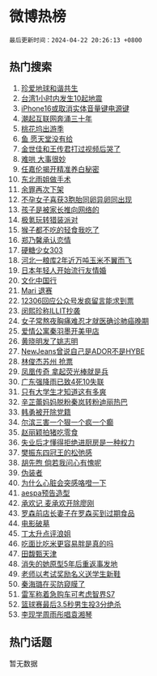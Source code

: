 # 微博热榜

`最后更新时间：2024-04-22 20:26:13 +0800`

## 热门搜索

1. [珍爱地球和谐共生](https://m.weibo.cn/search?containerid=100103type%3D1%26t%3D10%26q%3D%23%E7%8F%8D%E7%88%B1%E5%9C%B0%E7%90%83%E5%92%8C%E8%B0%90%E5%85%B1%E7%94%9F%23&stream_entry_id=51&isnewpage=1&extparam=seat%3D1%26stream_entry_id%3D51%26c_type%3D51%26pos%3D0%26cate%3D10103%26dgr%3D0%26q%3D%2523%25E7%258F%258D%25E7%2588%25B1%25E5%259C%25B0%25E7%2590%2583%25E5%2592%258C%25E8%25B0%2590%25E5%2585%25B1%25E7%2594%259F%2523%26filter_type%3Drealtimehot%26display_time%3D1713788772%26pre_seqid%3D171378877278701318786)
1. [台湾1小时内发生10起地震](https://m.weibo.cn/search?containerid=100103type%3D1%26t%3D10%26q%3D%23%E5%8F%B0%E6%B9%BE1%E5%B0%8F%E6%97%B6%E5%86%85%E5%8F%91%E7%94%9F10%E8%B5%B7%E5%9C%B0%E9%9C%87%23&stream_entry_id=31&isnewpage=1&extparam=seat%3D1%26flag%3D1%26stream_entry_id%3D31%26dgr%3D0%26filter_type%3Drealtimehot%26c_type%3D31%26q%3D%2523%25E5%258F%25B0%25E6%25B9%25BE1%25E5%25B0%258F%25E6%2597%25B6%25E5%2586%2585%25E5%258F%2591%25E7%2594%259F10%25E8%25B5%25B7%25E5%259C%25B0%25E9%259C%2587%2523%26pos%3D0%26cate%3D5001%26band_rank%3D1%26realpos%3D1%26lcate%3D5001%26display_time%3D1713788772%26pre_seqid%3D171378877278701318786)
1. [iPhone16或取消实体音量键电源键](https://m.weibo.cn/search?containerid=100103type%3D1%26t%3D10%26q%3D%23iPhone16%E6%88%96%E5%8F%96%E6%B6%88%E5%AE%9E%E4%BD%93%E9%9F%B3%E9%87%8F%E9%94%AE%E7%94%B5%E6%BA%90%E9%94%AE%23&stream_entry_id=31&isnewpage=1&extparam=seat%3D1%26flag%3D1%26stream_entry_id%3D31%26dgr%3D0%26filter_type%3Drealtimehot%26c_type%3D31%26q%3D%2523iPhone16%25E6%2588%2596%25E5%258F%2596%25E6%25B6%2588%25E5%25AE%259E%25E4%25BD%2593%25E9%259F%25B3%25E9%2587%258F%25E9%2594%25AE%25E7%2594%25B5%25E6%25BA%2590%25E9%2594%25AE%2523%26pos%3D1%26cate%3D5001%26band_rank%3D2%26realpos%3D2%26lcate%3D5001%26display_time%3D1713788772%26pre_seqid%3D171378877278701318786)
1. [潮起互联网奔涌三十年](https://m.weibo.cn/search?containerid=100103type%3D1%26t%3D10%26q%3D%23%E6%BD%AE%E8%B5%B7%E4%BA%92%E8%81%94%E7%BD%91%E5%A5%94%E6%B6%8C%E4%B8%89%E5%8D%81%E5%B9%B4%23&stream_entry_id=31&isnewpage=1&extparam=seat%3D1%26flag%3D0%26stream_entry_id%3D31%26dgr%3D0%26filter_type%3Drealtimehot%26c_type%3D31%26q%3D%2523%25E6%25BD%25AE%25E8%25B5%25B7%25E4%25BA%2592%25E8%2581%2594%25E7%25BD%2591%25E5%25A5%2594%25E6%25B6%258C%25E4%25B8%2589%25E5%258D%2581%25E5%25B9%25B4%2523%26pos%3D2%26cate%3D5001%26band_rank%3D3%26realpos%3D3%26lcate%3D5001%26display_time%3D1713788772%26pre_seqid%3D171378877278701318786)
1. [桃花坞出游季](https://m.weibo.cn/search?containerid=100103type%3D1%26t%3D10%26q%3D%23%E6%A1%83%E8%8A%B1%E5%9D%9E%E5%87%BA%E6%B8%B8%E5%AD%A3%23&stream_entry_id=31&isnewpage=1&extparam=seat%3D1%26stream_entry_id%3D31%26is_ad_pos%3D1%26q%3D%2523%25E6%25A1%2583%25E8%258A%25B1%25E5%259D%259E%25E5%2587%25BA%25E6%25B8%25B8%25E5%25AD%25A3%2523%26dgr%3D0%26filter_type%3Drealtimehot%26c_type%3D31%26adid%3D231853%26pos%3D3%26topic_ad%3D1%26band_rank%3D4%26cate%3D5001%26lcate%3D5001%26display_time%3D1713788772%26pre_seqid%3D171378877278701318786)
1. [鱼 愿天堂没有给](https://m.weibo.cn/search?containerid=100103type%3D1%26t%3D10%26q%3D%E9%B1%BC+%E6%84%BF%E5%A4%A9%E5%A0%82%E6%B2%A1%E6%9C%89%E7%BB%99&stream_entry_id=31&isnewpage=1&extparam=seat%3D1%26flag%3D1%26stream_entry_id%3D31%26dgr%3D0%26filter_type%3Drealtimehot%26c_type%3D31%26q%3D%25E9%25B1%25BC%2520%25E6%2584%25BF%25E5%25A4%25A9%25E5%25A0%2582%25E6%25B2%25A1%25E6%259C%2589%25E7%25BB%2599%26pos%3D4%26cate%3D5001%26band_rank%3D4%26realpos%3D4%26lcate%3D5001%26display_time%3D1713788772%26pre_seqid%3D171378877278701318786)
1. [金世佳和王传君打过视频后哭了](https://m.weibo.cn/search?containerid=100103type%3D1%26t%3D10%26q%3D%23%E9%87%91%E4%B8%96%E4%BD%B3%E5%92%8C%E7%8E%8B%E4%BC%A0%E5%90%9B%E6%89%93%E8%BF%87%E8%A7%86%E9%A2%91%E5%90%8E%E5%93%AD%E4%BA%86%23&stream_entry_id=31&isnewpage=1&extparam=seat%3D1%26flag%3D2%26stream_entry_id%3D31%26dgr%3D0%26filter_type%3Drealtimehot%26c_type%3D31%26q%3D%2523%25E9%2587%2591%25E4%25B8%2596%25E4%25BD%25B3%25E5%2592%258C%25E7%258E%258B%25E4%25BC%25A0%25E5%2590%259B%25E6%2589%2593%25E8%25BF%2587%25E8%25A7%2586%25E9%25A2%2591%25E5%2590%258E%25E5%2593%25AD%25E4%25BA%2586%2523%26pos%3D5%26cate%3D5001%26band_rank%3D5%26realpos%3D5%26lcate%3D5001%26display_time%3D1713788772%26pre_seqid%3D171378877278701318786)
1. [难哄 大事很妙](https://m.weibo.cn/search?containerid=100103type%3D1%26t%3D10%26q%3D%E9%9A%BE%E5%93%84+%E5%A4%A7%E4%BA%8B%E5%BE%88%E5%A6%99&stream_entry_id=31&isnewpage=1&extparam=seat%3D1%26flag%3D1%26stream_entry_id%3D31%26dgr%3D0%26filter_type%3Drealtimehot%26c_type%3D31%26q%3D%25E9%259A%25BE%25E5%2593%2584%2520%25E5%25A4%25A7%25E4%25BA%258B%25E5%25BE%2588%25E5%25A6%2599%26pos%3D6%26cate%3D5001%26band_rank%3D6%26realpos%3D6%26lcate%3D5001%26display_time%3D1713788772%26pre_seqid%3D171378877278701318786)
1. [任嘉伦揭开精准养白秘密](https://m.weibo.cn/search?containerid=100103type%3D1%26t%3D10%26q%3D%23%E4%BB%BB%E5%98%89%E4%BC%A6%E6%8F%AD%E5%BC%80%E7%B2%BE%E5%87%86%E5%85%BB%E7%99%BD%E7%A7%98%E5%AF%86%23&stream_entry_id=31&isnewpage=1&extparam=seat%3D1%26stream_entry_id%3D31%26is_ad_pos%3D1%26q%3D%2523%25E4%25BB%25BB%25E5%2598%2589%25E4%25BC%25A6%25E6%258F%25AD%25E5%25BC%2580%25E7%25B2%25BE%25E5%2587%2586%25E5%2585%25BB%25E7%2599%25BD%25E7%25A7%2598%25E5%25AF%2586%2523%26dgr%3D0%26filter_type%3Drealtimehot%26c_type%3D31%26adid%3D231774%26pos%3D7%26topic_ad%3D1%26band_rank%3D7%26cate%3D5001%26lcate%3D5001%26display_time%3D1713788772%26pre_seqid%3D171378877278701318786)
1. [东北雨姐做手术](https://m.weibo.cn/search?containerid=100103type%3D1%26t%3D10%26q%3D%23%E4%B8%9C%E5%8C%97%E9%9B%A8%E5%A7%90%E5%81%9A%E6%89%8B%E6%9C%AF%23&stream_entry_id=31&isnewpage=1&extparam=seat%3D1%26flag%3D1%26stream_entry_id%3D31%26dgr%3D0%26filter_type%3Drealtimehot%26c_type%3D31%26q%3D%2523%25E4%25B8%259C%25E5%258C%2597%25E9%259B%25A8%25E5%25A7%2590%25E5%2581%259A%25E6%2589%258B%25E6%259C%25AF%2523%26pos%3D8%26cate%3D5001%26band_rank%3D7%26realpos%3D7%26lcate%3D5001%26display_time%3D1713788772%26pre_seqid%3D171378877278701318786)
1. [余罪再次下架](https://m.weibo.cn/search?containerid=100103type%3D1%26t%3D10%26q%3D%E4%BD%99%E7%BD%AA%E5%86%8D%E6%AC%A1%E4%B8%8B%E6%9E%B6&stream_entry_id=31&isnewpage=1&extparam=seat%3D1%26flag%3D2%26stream_entry_id%3D31%26dgr%3D0%26filter_type%3Drealtimehot%26c_type%3D31%26q%3D%25E4%25BD%2599%25E7%25BD%25AA%25E5%2586%258D%25E6%25AC%25A1%25E4%25B8%258B%25E6%259E%25B6%26pos%3D9%26cate%3D5001%26band_rank%3D8%26realpos%3D8%26lcate%3D5001%26display_time%3D1713788772%26pre_seqid%3D171378877278701318786)
1. [不孕女子喜获3胞胎同卵异卵同出现](https://m.weibo.cn/search?containerid=100103type%3D1%26t%3D10%26q%3D%23%E4%B8%8D%E5%AD%95%E5%A5%B3%E5%AD%90%E5%96%9C%E8%8E%B73%E8%83%9E%E8%83%8E%E5%90%8C%E5%8D%B5%E5%BC%82%E5%8D%B5%E5%90%8C%E5%87%BA%E7%8E%B0%23&stream_entry_id=31&isnewpage=1&extparam=seat%3D1%26flag%3D0%26stream_entry_id%3D31%26dgr%3D0%26filter_type%3Drealtimehot%26c_type%3D31%26q%3D%2523%25E4%25B8%258D%25E5%25AD%2595%25E5%25A5%25B3%25E5%25AD%2590%25E5%2596%259C%25E8%258E%25B73%25E8%2583%259E%25E8%2583%258E%25E5%2590%258C%25E5%258D%25B5%25E5%25BC%2582%25E5%258D%25B5%25E5%2590%258C%25E5%2587%25BA%25E7%258E%25B0%2523%26pos%3D10%26cate%3D5001%26band_rank%3D9%26realpos%3D9%26lcate%3D5001%26display_time%3D1713788772%26pre_seqid%3D171378877278701318786)
1. [孩子是被家长推向网络的](https://m.weibo.cn/search?containerid=100103type%3D1%26t%3D10%26q%3D%23%E5%AD%A9%E5%AD%90%E6%98%AF%E8%A2%AB%E5%AE%B6%E9%95%BF%E6%8E%A8%E5%90%91%E7%BD%91%E7%BB%9C%E7%9A%84%23&stream_entry_id=31&isnewpage=1&extparam=seat%3D1%26flag%3D32768%26stream_entry_id%3D31%26dgr%3D0%26filter_type%3Drealtimehot%26c_type%3D31%26q%3D%2523%25E5%25AD%25A9%25E5%25AD%2590%25E6%2598%25AF%25E8%25A2%25AB%25E5%25AE%25B6%25E9%2595%25BF%25E6%258E%25A8%25E5%2590%2591%25E7%25BD%2591%25E7%25BB%259C%25E7%259A%2584%2523%26pos%3D11%26cate%3D5001%26band_rank%3D10%26realpos%3D10%26lcate%3D5001%26display_time%3D1713788772%26pre_seqid%3D171378877278701318786)
1. [极氪玩转猎装派对](https://m.weibo.cn/search?containerid=100103type%3D1%26t%3D10%26q%3D%23%E6%9E%81%E6%B0%AA%E7%8E%A9%E8%BD%AC%E7%8C%8E%E8%A3%85%E6%B4%BE%E5%AF%B9%23&stream_entry_id=31&isnewpage=1&extparam=seat%3D1%26flag%3D0%26q%3D%2523%25E6%259E%2581%25E6%25B0%25AA%25E7%258E%25A9%25E8%25BD%25AC%25E7%258C%258E%25E8%25A3%2585%25E6%25B4%25BE%25E5%25AF%25B9%2523%26dgr%3D0%26filter_type%3Drealtimehot%26stream_entry_id%3D31%26c_type%3D31%26realpos%3D11%26pos%3D12%26cate%3D5001%26band_rank%3D11%26adid%3D232439%26lcate%3D5001%26display_time%3D1713788772%26pre_seqid%3D171378877278701318786)
1. [猴子都不吃的轻食我吃了](https://m.weibo.cn/search?containerid=100103type%3D1%26t%3D10%26q%3D%E7%8C%B4%E5%AD%90%E9%83%BD%E4%B8%8D%E5%90%83%E7%9A%84%E8%BD%BB%E9%A3%9F%E6%88%91%E5%90%83%E4%BA%86&stream_entry_id=31&isnewpage=1&extparam=seat%3D1%26flag%3D1%26stream_entry_id%3D31%26dgr%3D0%26filter_type%3Drealtimehot%26c_type%3D31%26q%3D%25E7%258C%25B4%25E5%25AD%2590%25E9%2583%25BD%25E4%25B8%258D%25E5%2590%2583%25E7%259A%2584%25E8%25BD%25BB%25E9%25A3%259F%25E6%2588%2591%25E5%2590%2583%25E4%25BA%2586%26pos%3D13%26cate%3D5001%26band_rank%3D12%26realpos%3D12%26lcate%3D5001%26display_time%3D1713788772%26pre_seqid%3D171378877278701318786)
1. [郑乃馨承认恋情](https://m.weibo.cn/search?containerid=100103type%3D1%26t%3D10%26q%3D%23%E9%83%91%E4%B9%83%E9%A6%A8%E6%89%BF%E8%AE%A4%E6%81%8B%E6%83%85%23&stream_entry_id=31&isnewpage=1&extparam=seat%3D1%26flag%3D1%26stream_entry_id%3D31%26dgr%3D0%26filter_type%3Drealtimehot%26c_type%3D31%26q%3D%2523%25E9%2583%2591%25E4%25B9%2583%25E9%25A6%25A8%25E6%2589%25BF%25E8%25AE%25A4%25E6%2581%258B%25E6%2583%2585%2523%26pos%3D14%26cate%3D5001%26band_rank%3D13%26realpos%3D13%26lcate%3D5001%26display_time%3D1713788772%26pre_seqid%3D171378877278701318786)
1. [硬糖少女303](https://m.weibo.cn/search?containerid=100103type%3D1%26t%3D10%26q%3D%E7%A1%AC%E7%B3%96%E5%B0%91%E5%A5%B3303&stream_entry_id=31&isnewpage=1&extparam=seat%3D1%26flag%3D1%26stream_entry_id%3D31%26dgr%3D0%26filter_type%3Drealtimehot%26c_type%3D31%26q%3D%25E7%25A1%25AC%25E7%25B3%2596%25E5%25B0%2591%25E5%25A5%25B3303%26pos%3D15%26cate%3D5001%26band_rank%3D14%26realpos%3D14%26lcate%3D5001%26display_time%3D1713788772%26pre_seqid%3D171378877278701318786)
1. [河北一粮库2年近万吨玉米不翼而飞](https://m.weibo.cn/search?containerid=100103type%3D1%26t%3D10%26q%3D%23%E6%B2%B3%E5%8C%97%E4%B8%80%E7%B2%AE%E5%BA%932%E5%B9%B4%E8%BF%91%E4%B8%87%E5%90%A8%E7%8E%89%E7%B1%B3%E4%B8%8D%E7%BF%BC%E8%80%8C%E9%A3%9E%23&stream_entry_id=31&isnewpage=1&extparam=seat%3D1%26flag%3D0%26stream_entry_id%3D31%26dgr%3D0%26filter_type%3Drealtimehot%26c_type%3D31%26q%3D%2523%25E6%25B2%25B3%25E5%258C%2597%25E4%25B8%2580%25E7%25B2%25AE%25E5%25BA%25932%25E5%25B9%25B4%25E8%25BF%2591%25E4%25B8%2587%25E5%2590%25A8%25E7%258E%2589%25E7%25B1%25B3%25E4%25B8%258D%25E7%25BF%25BC%25E8%2580%258C%25E9%25A3%259E%2523%26pos%3D16%26cate%3D5001%26band_rank%3D15%26realpos%3D15%26lcate%3D5001%26display_time%3D1713788772%26pre_seqid%3D171378877278701318786)
1. [日本年轻人开始流行友情婚](https://m.weibo.cn/search?containerid=100103type%3D1%26t%3D10%26q%3D%23%E6%97%A5%E6%9C%AC%E5%B9%B4%E8%BD%BB%E4%BA%BA%E5%BC%80%E5%A7%8B%E6%B5%81%E8%A1%8C%E5%8F%8B%E6%83%85%E5%A9%9A%23&stream_entry_id=31&isnewpage=1&extparam=seat%3D1%26flag%3D2%26stream_entry_id%3D31%26dgr%3D0%26filter_type%3Drealtimehot%26c_type%3D31%26q%3D%2523%25E6%2597%25A5%25E6%259C%25AC%25E5%25B9%25B4%25E8%25BD%25BB%25E4%25BA%25BA%25E5%25BC%2580%25E5%25A7%258B%25E6%25B5%2581%25E8%25A1%258C%25E5%258F%258B%25E6%2583%2585%25E5%25A9%259A%2523%26pos%3D17%26cate%3D5001%26band_rank%3D16%26realpos%3D16%26lcate%3D5001%26display_time%3D1713788772%26pre_seqid%3D171378877278701318786)
1. [文化中国行](https://m.weibo.cn/search?containerid=100103type%3D1%26t%3D10%26q%3D%23%E6%96%87%E5%8C%96%E4%B8%AD%E5%9B%BD%E8%A1%8C%23&stream_entry_id=31&isnewpage=1&extparam=seat%3D1%26flag%3D0%26stream_entry_id%3D31%26dgr%3D0%26filter_type%3Drealtimehot%26c_type%3D31%26q%3D%2523%25E6%2596%2587%25E5%258C%2596%25E4%25B8%25AD%25E5%259B%25BD%25E8%25A1%258C%2523%26pos%3D18%26cate%3D5001%26band_rank%3D17%26realpos%3D17%26lcate%3D5001%26display_time%3D1713788772%26pre_seqid%3D171378877278701318786)
1. [Mari 退赛](https://m.weibo.cn/search?containerid=100103type%3D1%26t%3D10%26q%3DMari+%E9%80%80%E8%B5%9B&stream_entry_id=31&isnewpage=1&extparam=seat%3D1%26flag%3D0%26stream_entry_id%3D31%26dgr%3D0%26filter_type%3Drealtimehot%26c_type%3D31%26q%3DMari%2520%25E9%2580%2580%25E8%25B5%259B%26pos%3D19%26cate%3D5001%26band_rank%3D18%26realpos%3D18%26lcate%3D5001%26display_time%3D1713788772%26pre_seqid%3D171378877278701318786)
1. [12306回应公众号发疯留言能求到票](https://m.weibo.cn/search?containerid=100103type%3D1%26t%3D10%26q%3D%2312306%E5%9B%9E%E5%BA%94%E5%85%AC%E4%BC%97%E5%8F%B7%E5%8F%91%E7%96%AF%E7%95%99%E8%A8%80%E8%83%BD%E6%B1%82%E5%88%B0%E7%A5%A8%23&stream_entry_id=31&isnewpage=1&extparam=seat%3D1%26flag%3D0%26stream_entry_id%3D31%26dgr%3D0%26filter_type%3Drealtimehot%26c_type%3D31%26q%3D%252312306%25E5%259B%259E%25E5%25BA%2594%25E5%2585%25AC%25E4%25BC%2597%25E5%258F%25B7%25E5%258F%2591%25E7%2596%25AF%25E7%2595%2599%25E8%25A8%2580%25E8%2583%25BD%25E6%25B1%2582%25E5%2588%25B0%25E7%25A5%25A8%2523%26pos%3D20%26cate%3D5001%26band_rank%3D19%26realpos%3D19%26lcate%3D5001%26display_time%3D1713788772%26pre_seqid%3D171378877278701318786)
1. [闵熙珍称ILLIT抄袭](https://m.weibo.cn/search?containerid=100103type%3D1%26t%3D10%26q%3D%23%E9%97%B5%E7%86%99%E7%8F%8D%E7%A7%B0ILLIT%E6%8A%84%E8%A2%AD%23&stream_entry_id=31&isnewpage=1&extparam=seat%3D1%26flag%3D0%26stream_entry_id%3D31%26dgr%3D0%26filter_type%3Drealtimehot%26c_type%3D31%26q%3D%2523%25E9%2597%25B5%25E7%2586%2599%25E7%258F%258D%25E7%25A7%25B0ILLIT%25E6%258A%2584%25E8%25A2%25AD%2523%26pos%3D21%26cate%3D5001%26band_rank%3D20%26realpos%3D20%26lcate%3D5001%26display_time%3D1713788772%26pre_seqid%3D171378877278701318786)
1. [女子常熬夜胸痛难忍才就医确诊肺癌晚期](https://m.weibo.cn/search?containerid=100103type%3D1%26t%3D10%26q%3D%23%E5%A5%B3%E5%AD%90%E5%B8%B8%E7%86%AC%E5%A4%9C%E8%83%B8%E7%97%9B%E9%9A%BE%E5%BF%8D%E6%89%8D%E5%B0%B1%E5%8C%BB%E7%A1%AE%E8%AF%8A%E8%82%BA%E7%99%8C%E6%99%9A%E6%9C%9F%23&stream_entry_id=31&isnewpage=1&extparam=seat%3D1%26flag%3D0%26stream_entry_id%3D31%26dgr%3D0%26filter_type%3Drealtimehot%26c_type%3D31%26q%3D%2523%25E5%25A5%25B3%25E5%25AD%2590%25E5%25B8%25B8%25E7%2586%25AC%25E5%25A4%259C%25E8%2583%25B8%25E7%2597%259B%25E9%259A%25BE%25E5%25BF%258D%25E6%2589%258D%25E5%25B0%25B1%25E5%258C%25BB%25E7%25A1%25AE%25E8%25AF%258A%25E8%2582%25BA%25E7%2599%258C%25E6%2599%259A%25E6%259C%259F%2523%26pos%3D22%26cate%3D5001%26band_rank%3D21%26realpos%3D21%26lcate%3D5001%26display_time%3D1713788772%26pre_seqid%3D171378877278701318786)
1. [爱情公寓秦羽墨开美甲店](https://m.weibo.cn/search?containerid=100103type%3D1%26t%3D10%26q%3D%23%E7%88%B1%E6%83%85%E5%85%AC%E5%AF%93%E7%A7%A6%E7%BE%BD%E5%A2%A8%E5%BC%80%E7%BE%8E%E7%94%B2%E5%BA%97%23&stream_entry_id=31&isnewpage=1&extparam=seat%3D1%26flag%3D1%26stream_entry_id%3D31%26dgr%3D0%26filter_type%3Drealtimehot%26c_type%3D31%26q%3D%2523%25E7%2588%25B1%25E6%2583%2585%25E5%2585%25AC%25E5%25AF%2593%25E7%25A7%25A6%25E7%25BE%25BD%25E5%25A2%25A8%25E5%25BC%2580%25E7%25BE%258E%25E7%2594%25B2%25E5%25BA%2597%2523%26pos%3D23%26cate%3D5001%26band_rank%3D22%26realpos%3D22%26lcate%3D5001%26display_time%3D1713788772%26pre_seqid%3D171378877278701318786)
1. [黄晓明发了姚志明](https://m.weibo.cn/search?containerid=100103type%3D1%26t%3D10%26q%3D%23%E9%BB%84%E6%99%93%E6%98%8E%E5%8F%91%E4%BA%86%E5%A7%9A%E5%BF%97%E6%98%8E%23&stream_entry_id=31&isnewpage=1&extparam=seat%3D1%26flag%3D1%26stream_entry_id%3D31%26dgr%3D0%26filter_type%3Drealtimehot%26c_type%3D31%26q%3D%2523%25E9%25BB%2584%25E6%2599%2593%25E6%2598%258E%25E5%258F%2591%25E4%25BA%2586%25E5%25A7%259A%25E5%25BF%2597%25E6%2598%258E%2523%26pos%3D24%26cate%3D5001%26band_rank%3D23%26realpos%3D23%26lcate%3D5001%26display_time%3D1713788772%26pre_seqid%3D171378877278701318786)
1. [NewJeans曾说自己是ADOR不是HYBE](https://m.weibo.cn/search?containerid=100103type%3D1%26t%3D10%26q%3D%23NewJeans%E6%9B%BE%E8%AF%B4%E8%87%AA%E5%B7%B1%E6%98%AFADOR%E4%B8%8D%E6%98%AFHYBE%23&stream_entry_id=31&isnewpage=1&extparam=seat%3D1%26flag%3D0%26stream_entry_id%3D31%26dgr%3D0%26filter_type%3Drealtimehot%26c_type%3D31%26q%3D%2523NewJeans%25E6%259B%25BE%25E8%25AF%25B4%25E8%2587%25AA%25E5%25B7%25B1%25E6%2598%25AFADOR%25E4%25B8%258D%25E6%2598%25AFHYBE%2523%26pos%3D25%26cate%3D5001%26band_rank%3D24%26realpos%3D24%26lcate%3D5001%26display_time%3D1713788772%26pre_seqid%3D171378877278701318786)
1. [林俊杰苏州 抢票](https://m.weibo.cn/search?containerid=100103type%3D1%26t%3D10%26q%3D%E6%9E%97%E4%BF%8A%E6%9D%B0%E8%8B%8F%E5%B7%9E+%E6%8A%A2%E7%A5%A8&stream_entry_id=31&isnewpage=1&extparam=seat%3D1%26flag%3D1%26stream_entry_id%3D31%26dgr%3D0%26filter_type%3Drealtimehot%26c_type%3D31%26q%3D%25E6%259E%2597%25E4%25BF%258A%25E6%259D%25B0%25E8%258B%258F%25E5%25B7%259E%2520%25E6%258A%25A2%25E7%25A5%25A8%26pos%3D26%26cate%3D5001%26band_rank%3D25%26realpos%3D25%26lcate%3D5001%26display_time%3D1713788772%26pre_seqid%3D171378877278701318786)
1. [凤凰传奇 拿起荧光棒就是兵](https://m.weibo.cn/search?containerid=100103type%3D1%26t%3D10%26q%3D%E5%87%A4%E5%87%B0%E4%BC%A0%E5%A5%87+%E6%8B%BF%E8%B5%B7%E8%8D%A7%E5%85%89%E6%A3%92%E5%B0%B1%E6%98%AF%E5%85%B5&stream_entry_id=31&isnewpage=1&extparam=seat%3D1%26flag%3D0%26stream_entry_id%3D31%26dgr%3D0%26filter_type%3Drealtimehot%26c_type%3D31%26q%3D%25E5%2587%25A4%25E5%2587%25B0%25E4%25BC%25A0%25E5%25A5%2587%2520%25E6%258B%25BF%25E8%25B5%25B7%25E8%258D%25A7%25E5%2585%2589%25E6%25A3%2592%25E5%25B0%25B1%25E6%2598%25AF%25E5%2585%25B5%26pos%3D27%26cate%3D5001%26band_rank%3D26%26realpos%3D26%26lcate%3D5001%26display_time%3D1713788772%26pre_seqid%3D171378877278701318786)
1. [广东强降雨已致4死10失联](https://m.weibo.cn/search?containerid=100103type%3D1%26t%3D10%26q%3D%23%E5%B9%BF%E4%B8%9C%E5%BC%BA%E9%99%8D%E9%9B%A8%E5%B7%B2%E8%87%B44%E6%AD%BB10%E5%A4%B1%E8%81%94%23&stream_entry_id=31&isnewpage=1&extparam=seat%3D1%26flag%3D0%26stream_entry_id%3D31%26dgr%3D0%26filter_type%3Drealtimehot%26c_type%3D31%26q%3D%2523%25E5%25B9%25BF%25E4%25B8%259C%25E5%25BC%25BA%25E9%2599%258D%25E9%259B%25A8%25E5%25B7%25B2%25E8%2587%25B44%25E6%25AD%25BB10%25E5%25A4%25B1%25E8%2581%2594%2523%26pos%3D28%26cate%3D5001%26band_rank%3D27%26realpos%3D27%26lcate%3D5001%26display_time%3D1713788772%26pre_seqid%3D171378877278701318786)
1. [只有大学生才知道这有多爽](https://m.weibo.cn/search?containerid=100103type%3D1%26t%3D10%26q%3D%E5%8F%AA%E6%9C%89%E5%A4%A7%E5%AD%A6%E7%94%9F%E6%89%8D%E7%9F%A5%E9%81%93%E8%BF%99%E6%9C%89%E5%A4%9A%E7%88%BD&stream_entry_id=31&isnewpage=1&extparam=seat%3D1%26flag%3D1%26stream_entry_id%3D31%26dgr%3D0%26filter_type%3Drealtimehot%26c_type%3D31%26q%3D%25E5%258F%25AA%25E6%259C%2589%25E5%25A4%25A7%25E5%25AD%25A6%25E7%2594%259F%25E6%2589%258D%25E7%259F%25A5%25E9%2581%2593%25E8%25BF%2599%25E6%259C%2589%25E5%25A4%259A%25E7%2588%25BD%26pos%3D29%26cate%3D5001%26band_rank%3D28%26realpos%3D28%26lcate%3D5001%26display_time%3D1713788772%26pre_seqid%3D171378877278701318786)
1. [辛芷蕾妈妈脱粉秦岚转粉迪丽热巴](https://m.weibo.cn/search?containerid=100103type%3D1%26t%3D10%26q%3D%23%E8%BE%9B%E8%8A%B7%E8%95%BE%E5%A6%88%E5%A6%88%E8%84%B1%E7%B2%89%E7%A7%A6%E5%B2%9A%E8%BD%AC%E7%B2%89%E8%BF%AA%E4%B8%BD%E7%83%AD%E5%B7%B4%23&stream_entry_id=31&isnewpage=1&extparam=seat%3D1%26flag%3D0%26stream_entry_id%3D31%26dgr%3D0%26filter_type%3Drealtimehot%26c_type%3D31%26q%3D%2523%25E8%25BE%259B%25E8%258A%25B7%25E8%2595%25BE%25E5%25A6%2588%25E5%25A6%2588%25E8%2584%25B1%25E7%25B2%2589%25E7%25A7%25A6%25E5%25B2%259A%25E8%25BD%25AC%25E7%25B2%2589%25E8%25BF%25AA%25E4%25B8%25BD%25E7%2583%25AD%25E5%25B7%25B4%2523%26pos%3D30%26cate%3D5001%26band_rank%3D29%26realpos%3D29%26lcate%3D5001%26display_time%3D1713788772%26pre_seqid%3D171378877278701318786)
1. [韩勇被开除党籍](https://m.weibo.cn/search?containerid=100103type%3D1%26t%3D10%26q%3D%23%E9%9F%A9%E5%8B%87%E8%A2%AB%E5%BC%80%E9%99%A4%E5%85%9A%E7%B1%8D%23&stream_entry_id=31&isnewpage=1&extparam=seat%3D1%26flag%3D0%26stream_entry_id%3D31%26dgr%3D0%26filter_type%3Drealtimehot%26c_type%3D31%26q%3D%2523%25E9%259F%25A9%25E5%258B%2587%25E8%25A2%25AB%25E5%25BC%2580%25E9%2599%25A4%25E5%2585%259A%25E7%25B1%258D%2523%26pos%3D31%26cate%3D5001%26band_rank%3D30%26realpos%3D30%26lcate%3D5001%26display_time%3D1713788772%26pre_seqid%3D171378877278701318786)
1. [尔滨三害一个狠一个疯一个癫](https://m.weibo.cn/search?containerid=100103type%3D1%26t%3D10%26q%3D%E5%B0%94%E6%BB%A8%E4%B8%89%E5%AE%B3%E4%B8%80%E4%B8%AA%E7%8B%A0%E4%B8%80%E4%B8%AA%E7%96%AF%E4%B8%80%E4%B8%AA%E7%99%AB&stream_entry_id=31&isnewpage=1&extparam=seat%3D1%26flag%3D1%26stream_entry_id%3D31%26dgr%3D0%26filter_type%3Drealtimehot%26c_type%3D31%26q%3D%25E5%25B0%2594%25E6%25BB%25A8%25E4%25B8%2589%25E5%25AE%25B3%25E4%25B8%2580%25E4%25B8%25AA%25E7%258B%25A0%25E4%25B8%2580%25E4%25B8%25AA%25E7%2596%25AF%25E4%25B8%2580%25E4%25B8%25AA%25E7%2599%25AB%26pos%3D32%26cate%3D5001%26band_rank%3D31%26realpos%3D31%26lcate%3D5001%26display_time%3D1713788772%26pre_seqid%3D171378877278701318786)
1. [赵丽颖拍猪吃零食](https://m.weibo.cn/search?containerid=100103type%3D1%26t%3D10%26q%3D%23%E8%B5%B5%E4%B8%BD%E9%A2%96%E6%8B%8D%E7%8C%AA%E5%90%83%E9%9B%B6%E9%A3%9F%23&stream_entry_id=31&isnewpage=1&extparam=seat%3D1%26flag%3D1%26stream_entry_id%3D31%26dgr%3D0%26filter_type%3Drealtimehot%26c_type%3D31%26q%3D%2523%25E8%25B5%25B5%25E4%25B8%25BD%25E9%25A2%2596%25E6%258B%258D%25E7%258C%25AA%25E5%2590%2583%25E9%259B%25B6%25E9%25A3%259F%2523%26pos%3D33%26cate%3D5001%26band_rank%3D32%26realpos%3D32%26lcate%3D5001%26display_time%3D1713788772%26pre_seqid%3D171378877278701318786)
1. [失业后才懂得拒绝进厨房是一种权力](https://m.weibo.cn/search?containerid=100103type%3D1%26t%3D10%26q%3D%23%E5%A4%B1%E4%B8%9A%E5%90%8E%E6%89%8D%E6%87%82%E5%BE%97%E6%8B%92%E7%BB%9D%E8%BF%9B%E5%8E%A8%E6%88%BF%E6%98%AF%E4%B8%80%E7%A7%8D%E6%9D%83%E5%8A%9B%23&stream_entry_id=31&isnewpage=1&extparam=seat%3D1%26flag%3D0%26stream_entry_id%3D31%26dgr%3D0%26filter_type%3Drealtimehot%26c_type%3D31%26q%3D%2523%25E5%25A4%25B1%25E4%25B8%259A%25E5%2590%258E%25E6%2589%258D%25E6%2587%2582%25E5%25BE%2597%25E6%258B%2592%25E7%25BB%259D%25E8%25BF%259B%25E5%258E%25A8%25E6%2588%25BF%25E6%2598%25AF%25E4%25B8%2580%25E7%25A7%258D%25E6%259D%2583%25E5%258A%259B%2523%26pos%3D34%26cate%3D5001%26band_rank%3D33%26realpos%3D33%26lcate%3D5001%26display_time%3D1713788772%26pre_seqid%3D171378877278701318786)
1. [樊振东四冠王的松弛感](https://m.weibo.cn/search?containerid=100103type%3D1%26t%3D10%26q%3D%E6%A8%8A%E6%8C%AF%E4%B8%9C%E5%9B%9B%E5%86%A0%E7%8E%8B%E7%9A%84%E6%9D%BE%E5%BC%9B%E6%84%9F&stream_entry_id=31&isnewpage=1&extparam=seat%3D1%26flag%3D1%26stream_entry_id%3D31%26dgr%3D0%26filter_type%3Drealtimehot%26c_type%3D31%26q%3D%25E6%25A8%258A%25E6%258C%25AF%25E4%25B8%259C%25E5%259B%259B%25E5%2586%25A0%25E7%258E%258B%25E7%259A%2584%25E6%259D%25BE%25E5%25BC%259B%25E6%2584%259F%26pos%3D35%26cate%3D5001%26band_rank%3D34%26realpos%3D34%26lcate%3D5001%26display_time%3D1713788772%26pre_seqid%3D171378877278701318786)
1. [胡先煦 倘若我问心有愧呢](https://m.weibo.cn/search?containerid=100103type%3D1%26t%3D10%26q%3D%E8%83%A1%E5%85%88%E7%85%A6+%E5%80%98%E8%8B%A5%E6%88%91%E9%97%AE%E5%BF%83%E6%9C%89%E6%84%A7%E5%91%A2&stream_entry_id=31&isnewpage=1&extparam=seat%3D1%26flag%3D0%26stream_entry_id%3D31%26dgr%3D0%26filter_type%3Drealtimehot%26c_type%3D31%26q%3D%25E8%2583%25A1%25E5%2585%2588%25E7%2585%25A6%2520%25E5%2580%2598%25E8%258B%25A5%25E6%2588%2591%25E9%2597%25AE%25E5%25BF%2583%25E6%259C%2589%25E6%2584%25A7%25E5%2591%25A2%26pos%3D36%26cate%3D5001%26band_rank%3D35%26realpos%3D35%26lcate%3D5001%26display_time%3D1713788772%26pre_seqid%3D171378877278701318786)
1. [伪装者](https://m.weibo.cn/search?containerid=100103type%3D1%26t%3D10%26q%3D%E4%BC%AA%E8%A3%85%E8%80%85&stream_entry_id=31&isnewpage=1&extparam=seat%3D1%26flag%3D0%26stream_entry_id%3D31%26dgr%3D0%26filter_type%3Drealtimehot%26c_type%3D31%26q%3D%25E4%25BC%25AA%25E8%25A3%2585%25E8%2580%2585%26pos%3D37%26cate%3D5001%26band_rank%3D36%26realpos%3D36%26lcate%3D5001%26display_time%3D1713788772%26pre_seqid%3D171378877278701318786)
1. [为什么心脏会突感咯噔一下](https://m.weibo.cn/search?containerid=100103type%3D1%26t%3D10%26q%3D%23%E4%B8%BA%E4%BB%80%E4%B9%88%E5%BF%83%E8%84%8F%E4%BC%9A%E7%AA%81%E6%84%9F%E5%92%AF%E5%99%94%E4%B8%80%E4%B8%8B%23&stream_entry_id=31&isnewpage=1&extparam=seat%3D1%26flag%3D1%26stream_entry_id%3D31%26dgr%3D0%26filter_type%3Drealtimehot%26c_type%3D31%26q%3D%2523%25E4%25B8%25BA%25E4%25BB%2580%25E4%25B9%2588%25E5%25BF%2583%25E8%2584%258F%25E4%25BC%259A%25E7%25AA%2581%25E6%2584%259F%25E5%2592%25AF%25E5%2599%2594%25E4%25B8%2580%25E4%25B8%258B%2523%26pos%3D38%26cate%3D5001%26band_rank%3D37%26realpos%3D37%26lcate%3D5001%26display_time%3D1713788772%26pre_seqid%3D171378877278701318786)
1. [aespa预告造型](https://m.weibo.cn/search?containerid=100103type%3D1%26t%3D10%26q%3Daespa%E9%A2%84%E5%91%8A%E9%80%A0%E5%9E%8B&stream_entry_id=31&isnewpage=1&extparam=seat%3D1%26flag%3D1%26stream_entry_id%3D31%26dgr%3D0%26filter_type%3Drealtimehot%26c_type%3D31%26q%3Daespa%25E9%25A2%2584%25E5%2591%258A%25E9%2580%25A0%25E5%259E%258B%26pos%3D39%26cate%3D5001%26band_rank%3D38%26realpos%3D38%26lcate%3D5001%26display_time%3D1713788772%26pre_seqid%3D171378877278701318786)
1. [承欢记 麦承欢开除廖刚](https://m.weibo.cn/search?containerid=100103type%3D1%26t%3D10%26q%3D%E6%89%BF%E6%AC%A2%E8%AE%B0+%E9%BA%A6%E6%89%BF%E6%AC%A2%E5%BC%80%E9%99%A4%E5%BB%96%E5%88%9A&stream_entry_id=31&isnewpage=1&extparam=seat%3D1%26flag%3D1%26stream_entry_id%3D31%26dgr%3D0%26filter_type%3Drealtimehot%26c_type%3D31%26q%3D%25E6%2589%25BF%25E6%25AC%25A2%25E8%25AE%25B0%2520%25E9%25BA%25A6%25E6%2589%25BF%25E6%25AC%25A2%25E5%25BC%2580%25E9%2599%25A4%25E5%25BB%2596%25E5%2588%259A%26pos%3D40%26cate%3D5001%26band_rank%3D39%26realpos%3D39%26lcate%3D5001%26display_time%3D1713788772%26pre_seqid%3D171378877278701318786)
1. [罗森前店长妻子在罗森买到过期食品](https://m.weibo.cn/search?containerid=100103type%3D1%26t%3D10%26q%3D%23%E7%BD%97%E6%A3%AE%E5%89%8D%E5%BA%97%E9%95%BF%E5%A6%BB%E5%AD%90%E5%9C%A8%E7%BD%97%E6%A3%AE%E4%B9%B0%E5%88%B0%E8%BF%87%E6%9C%9F%E9%A3%9F%E5%93%81%23&stream_entry_id=31&isnewpage=1&extparam=seat%3D1%26flag%3D0%26stream_entry_id%3D31%26dgr%3D0%26filter_type%3Drealtimehot%26c_type%3D31%26q%3D%2523%25E7%25BD%2597%25E6%25A3%25AE%25E5%2589%258D%25E5%25BA%2597%25E9%2595%25BF%25E5%25A6%25BB%25E5%25AD%2590%25E5%259C%25A8%25E7%25BD%2597%25E6%25A3%25AE%25E4%25B9%25B0%25E5%2588%25B0%25E8%25BF%2587%25E6%259C%259F%25E9%25A3%259F%25E5%2593%2581%2523%26pos%3D41%26cate%3D5001%26band_rank%3D40%26realpos%3D40%26lcate%3D5001%26display_time%3D1713788772%26pre_seqid%3D171378877278701318786)
1. [电影破墓](https://m.weibo.cn/search?containerid=100103type%3D1%26t%3D10%26q%3D%E7%94%B5%E5%BD%B1%E7%A0%B4%E5%A2%93&stream_entry_id=31&isnewpage=1&extparam=seat%3D1%26flag%3D1%26stream_entry_id%3D31%26dgr%3D0%26filter_type%3Drealtimehot%26c_type%3D31%26q%3D%25E7%2594%25B5%25E5%25BD%25B1%25E7%25A0%25B4%25E5%25A2%2593%26pos%3D42%26cate%3D5001%26band_rank%3D41%26realpos%3D41%26lcate%3D5001%26display_time%3D1713788772%26pre_seqid%3D171378877278701318786)
1. [丁太升点评浪姐](https://m.weibo.cn/search?containerid=100103type%3D1%26t%3D10%26q%3D%E4%B8%81%E5%A4%AA%E5%8D%87%E7%82%B9%E8%AF%84%E6%B5%AA%E5%A7%90&stream_entry_id=31&isnewpage=1&extparam=seat%3D1%26flag%3D1%26stream_entry_id%3D31%26dgr%3D0%26filter_type%3Drealtimehot%26c_type%3D31%26q%3D%25E4%25B8%2581%25E5%25A4%25AA%25E5%258D%2587%25E7%2582%25B9%25E8%25AF%2584%25E6%25B5%25AA%25E5%25A7%2590%26pos%3D43%26cate%3D5001%26band_rank%3D42%26realpos%3D42%26lcate%3D5001%26display_time%3D1713788772%26pre_seqid%3D171378877278701318786)
1. [吃面比吃米更容易胖是真的吗](https://m.weibo.cn/search?containerid=100103type%3D1%26t%3D10%26q%3D%23%E5%90%83%E9%9D%A2%E6%AF%94%E5%90%83%E7%B1%B3%E6%9B%B4%E5%AE%B9%E6%98%93%E8%83%96%E6%98%AF%E7%9C%9F%E7%9A%84%E5%90%97%23&stream_entry_id=31&isnewpage=1&extparam=seat%3D1%26flag%3D1%26stream_entry_id%3D31%26dgr%3D0%26filter_type%3Drealtimehot%26c_type%3D31%26q%3D%2523%25E5%2590%2583%25E9%259D%25A2%25E6%25AF%2594%25E5%2590%2583%25E7%25B1%25B3%25E6%259B%25B4%25E5%25AE%25B9%25E6%2598%2593%25E8%2583%2596%25E6%2598%25AF%25E7%259C%259F%25E7%259A%2584%25E5%2590%2597%2523%26pos%3D44%26cate%3D5001%26band_rank%3D43%26realpos%3D43%26lcate%3D5001%26display_time%3D1713788772%26pre_seqid%3D171378877278701318786)
1. [田馥甄天津](https://m.weibo.cn/search?containerid=100103type%3D1%26t%3D10%26q%3D%E7%94%B0%E9%A6%A5%E7%94%84%E5%A4%A9%E6%B4%A5&stream_entry_id=31&isnewpage=1&extparam=seat%3D1%26flag%3D0%26stream_entry_id%3D31%26dgr%3D0%26filter_type%3Drealtimehot%26c_type%3D31%26q%3D%25E7%2594%25B0%25E9%25A6%25A5%25E7%2594%2584%25E5%25A4%25A9%25E6%25B4%25A5%26pos%3D45%26cate%3D5001%26band_rank%3D44%26realpos%3D44%26lcate%3D5001%26display_time%3D1713788772%26pre_seqid%3D171378877278701318786)
1. [消失的她原型5年后重返事发地](https://m.weibo.cn/search?containerid=100103type%3D1%26t%3D10%26q%3D%23%E6%B6%88%E5%A4%B1%E7%9A%84%E5%A5%B9%E5%8E%9F%E5%9E%8B5%E5%B9%B4%E5%90%8E%E9%87%8D%E8%BF%94%E4%BA%8B%E5%8F%91%E5%9C%B0%23&stream_entry_id=31&isnewpage=1&extparam=seat%3D1%26flag%3D0%26stream_entry_id%3D31%26dgr%3D0%26filter_type%3Drealtimehot%26c_type%3D31%26q%3D%2523%25E6%25B6%2588%25E5%25A4%25B1%25E7%259A%2584%25E5%25A5%25B9%25E5%258E%259F%25E5%259E%258B5%25E5%25B9%25B4%25E5%2590%258E%25E9%2587%258D%25E8%25BF%2594%25E4%25BA%258B%25E5%258F%2591%25E5%259C%25B0%2523%26pos%3D46%26cate%3D5001%26band_rank%3D45%26realpos%3D45%26lcate%3D5001%26display_time%3D1713788772%26pre_seqid%3D171378877278701318786)
1. [老师以考试奖励名义送学生新鞋](https://m.weibo.cn/search?containerid=100103type%3D1%26t%3D10%26q%3D%23%E8%80%81%E5%B8%88%E4%BB%A5%E8%80%83%E8%AF%95%E5%A5%96%E5%8A%B1%E5%90%8D%E4%B9%89%E9%80%81%E5%AD%A6%E7%94%9F%E6%96%B0%E9%9E%8B%23&stream_entry_id=31&isnewpage=1&extparam=seat%3D1%26flag%3D32768%26stream_entry_id%3D31%26dgr%3D0%26filter_type%3Drealtimehot%26c_type%3D31%26q%3D%2523%25E8%2580%2581%25E5%25B8%2588%25E4%25BB%25A5%25E8%2580%2583%25E8%25AF%2595%25E5%25A5%2596%25E5%258A%25B1%25E5%2590%258D%25E4%25B9%2589%25E9%2580%2581%25E5%25AD%25A6%25E7%2594%259F%25E6%2596%25B0%25E9%259E%258B%2523%26pos%3D47%26cate%3D5001%26band_rank%3D46%26realpos%3D46%26lcate%3D5001%26display_time%3D1713788772%26pre_seqid%3D171378877278701318786)
1. [秦海璐在买防窥膜了](https://m.weibo.cn/search?containerid=100103type%3D1%26t%3D10%26q%3D%23%E7%A7%A6%E6%B5%B7%E7%92%90%E5%9C%A8%E4%B9%B0%E9%98%B2%E7%AA%A5%E8%86%9C%E4%BA%86%23&stream_entry_id=31&isnewpage=1&extparam=seat%3D1%26flag%3D0%26stream_entry_id%3D31%26dgr%3D0%26filter_type%3Drealtimehot%26c_type%3D31%26q%3D%2523%25E7%25A7%25A6%25E6%25B5%25B7%25E7%2592%2590%25E5%259C%25A8%25E4%25B9%25B0%25E9%2598%25B2%25E7%25AA%25A5%25E8%2586%259C%25E4%25BA%2586%2523%26pos%3D48%26cate%3D5001%26band_rank%3D47%26realpos%3D47%26lcate%3D5001%26display_time%3D1713788772%26pre_seqid%3D171378877278701318786)
1. [雷军称着急购车可考虑智界S7](https://m.weibo.cn/search?containerid=100103type%3D1%26t%3D10%26q%3D%23%E9%9B%B7%E5%86%9B%E7%A7%B0%E7%9D%80%E6%80%A5%E8%B4%AD%E8%BD%A6%E5%8F%AF%E8%80%83%E8%99%91%E6%99%BA%E7%95%8CS7%23&stream_entry_id=31&isnewpage=1&extparam=seat%3D1%26flag%3D0%26stream_entry_id%3D31%26dgr%3D0%26filter_type%3Drealtimehot%26c_type%3D31%26q%3D%2523%25E9%259B%25B7%25E5%2586%259B%25E7%25A7%25B0%25E7%259D%2580%25E6%2580%25A5%25E8%25B4%25AD%25E8%25BD%25A6%25E5%258F%25AF%25E8%2580%2583%25E8%2599%2591%25E6%2599%25BA%25E7%2595%258CS7%2523%26pos%3D49%26cate%3D5001%26band_rank%3D48%26realpos%3D48%26lcate%3D5001%26display_time%3D1713788772%26pre_seqid%3D171378877278701318786)
1. [篮球赛最后3.5秒男生投3分绝杀](https://m.weibo.cn/search?containerid=100103type%3D1%26t%3D10%26q%3D%23%E7%AF%AE%E7%90%83%E8%B5%9B%E6%9C%80%E5%90%8E3.5%E7%A7%92%E7%94%B7%E7%94%9F%E6%8A%953%E5%88%86%E7%BB%9D%E6%9D%80%23&stream_entry_id=31&isnewpage=1&extparam=seat%3D1%26flag%3D32768%26stream_entry_id%3D31%26dgr%3D0%26filter_type%3Drealtimehot%26c_type%3D31%26q%3D%2523%25E7%25AF%25AE%25E7%2590%2583%25E8%25B5%259B%25E6%259C%2580%25E5%2590%258E3.5%25E7%25A7%2592%25E7%2594%25B7%25E7%2594%259F%25E6%258A%25953%25E5%2588%2586%25E7%25BB%259D%25E6%259D%2580%2523%26pos%3D50%26cate%3D5001%26band_rank%3D49%26realpos%3D49%26lcate%3D5001%26display_time%3D1713788772%26pre_seqid%3D171378877278701318786)
1. [李现学周雨彤唱袁湘琴](https://m.weibo.cn/search?containerid=100103type%3D1%26t%3D10%26q%3D%E6%9D%8E%E7%8E%B0%E5%AD%A6%E5%91%A8%E9%9B%A8%E5%BD%A4%E5%94%B1%E8%A2%81%E6%B9%98%E7%90%B4&stream_entry_id=31&isnewpage=1&extparam=seat%3D1%26flag%3D1%26stream_entry_id%3D31%26dgr%3D0%26filter_type%3Drealtimehot%26c_type%3D31%26q%3D%25E6%259D%258E%25E7%258E%25B0%25E5%25AD%25A6%25E5%2591%25A8%25E9%259B%25A8%25E5%25BD%25A4%25E5%2594%25B1%25E8%25A2%2581%25E6%25B9%2598%25E7%2590%25B4%26pos%3D51%26cate%3D5001%26band_rank%3D50%26realpos%3D50%26lcate%3D5001%26display_time%3D1713788772%26pre_seqid%3D171378877278701318786)

## 热门话题

暂无数据
